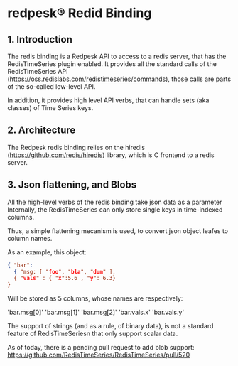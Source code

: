 # redpesk® Redid Binding

## 1. Introduction

The redis binding is a Redpesk API to access to a redis server, that has the RedisTimeSeries plugin enabled.
It provides all the standard calls of the RedisTimeSeries API (https://oss.redislabs.com/redistimeseries/commands), 
those calls are parts of the so-called low-level API.

In addition, it provides high level API verbs, that can handle sets (aka classes) of Time Series keys.

## 2. Architecture

The Redpesk redis binding relies on the hiredis (https://github.com/redis/hiredis) library, which is C frontend to
a redis server.

## 3. Json flattening, and Blobs

All the high-level verbs of the redis binding take json data as a parameter
Internally, the RedisTimeSeries can only store single keys in time-indexed columns.

Thus, a simple flattening mecanism is used, to convert json object leafes to column names.

As an example, this object:

```json
{ "bar": 
  { "msg: [ "foo", "bla", "dum" ],
  { "vals" : { "x":5.6 , "y": 6.3}
}
```

Will be stored as 5 columns, whose names are respectively:

'bar.msg[0]'
'bar.msg[1]'
'bar.msg[2]'
'bar.vals.x'
'bar.vals.y'

The support of strings (and as a rule, of binary data), is not a standard feature of RedisTimeSeriesn
that only support scalar data.

As of today, there is a pending pull request to add blob support: https://github.com/RedisTimeSeries/RedisTimeSeries/pull/520
